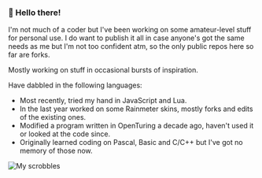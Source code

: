 ### 👋 Hello there!

I'm not much of a coder but I've been working on some amateur-level stuff for personal use. I do want to publish it all in case anyone's got the same needs as me but I'm not too confident atm, so the only public repos here so far are forks.

Mostly working on stuff in occasional bursts of inspiration.

Have dabbled in the following languages:
- Most recently, tried my hand in JavaScript and Lua.
- In the last year worked on some Rainmeter skins, mostly forks and edits of the existing ones.
- Modified a program written in OpenTuring a decade ago, haven't used it or looked at the code since.
- Originally learned coding on Pascal, Basic and C/C++ but I've got no memory of those now.

![My scrobbles](https://lastfm-recently-played.vercel.app/api?user=undead_wanderer)

<!--
**undeadwanderer/undeadwanderer** is a ✨ _special_ ✨ repository because its `README.md` (this file) appears on your GitHub profile.

Here are some ideas to get you started:

- 🔭 I’m currently working on ...
- 🌱 I’m currently learning ...
- 👯 I’m looking to collaborate on ...
- 🤔 I’m looking for help with ...
- 💬 Ask me about ...
- 📫 How to reach me: ...
- 😄 Pronouns: ...
- ⚡ Fun fact: ...
-->
